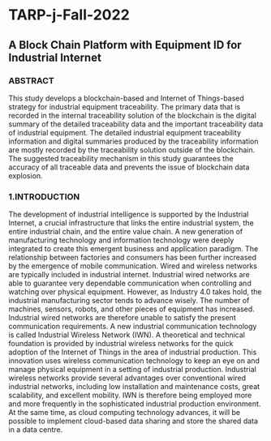 # TARP-j-Fall-2022

## A Block Chain Platform with Equipment ID for Industrial Internet


### ABSTRACT


This study develops a blockchain-based and Internet of Things-based strategy for industrial equipment traceability. The primary data that is recorded in the internal traceability solution of the blockchain is the digital summary of the detailed traceability data and the important traceability data of industrial equipment. The detailed industrial equipment traceability information and digital summaries produced by the traceability information are mostly recorded by the traceability solution outside of the blockchain. The suggested traceability mechanism in this study guarantees the accuracy of all traceable data and prevents the issue of blockchain data explosion.

### 1.INTRODUCTION

The development of industrial intelligence is supported by the Industrial Internet, a crucial infrastructure that links the entire industrial system, the entire industrial chain, and the entire value chain. A new generation of manufacturing technology and information technology were deeply integrated to create this emergent business and application paradigm. The relationship between factories and consumers has been further increased by the emergence of mobile communication. Wired and wireless networks are typically included in industrial internet. Industrial wired networks are able to guarantee very dependable communication when controlling and watching over physical equipment. However, as Industry 4.0 takes hold, the industrial manufacturing sector tends to advance wisely. The number of machines, sensors, robots, and other pieces of equipment has increased. Industrial wired networks are therefore unable to satisfy the present communication requirements. A new industrial communication technology is called Industrial Wireless Network (IWN). A theoretical and technical foundation is provided by industrial wireless networks for the quick adoption of the Internet of Things in the area of industrial production. This innovation uses wireless communication technology to keep an eye on and manage physical equipment in a setting of industrial production. Industrial wireless networks provide several advantages over conventional wired industrial networks, including low installation and maintenance costs, great scalability, and excellent mobility. IWN is therefore being employed more and more frequently in the sophisticated industrial production environment. At the same time, as cloud computing technology advances, it will be possible to implement cloud-based data sharing and store the shared data in a data centre. 
